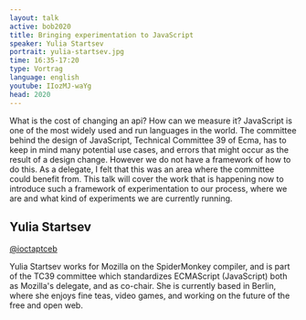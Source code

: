 ```yaml
---
layout: talk
active: bob2020
title: Bringing experimentation to JavaScript
speaker: Yulia Startsev
portrait: yulia-startsev.jpg
time: 16:35-17:20
type: Vortrag
language: english
youtube: IIozMJ-waYg
head: 2020
---
```


What is the cost of changing an api? How can we measure it? JavaScript
is one of the most widely used and run languages in the world. The
committee behind the design of JavaScript, Technical Committee 39 of
Ecma, has to keep in mind many potential use cases, and errors that
might occur as the result of a design change. However we do not have a
framework of how to do this. As a delegate, I felt that this was an
area where the committee could benefit from. This talk will cover the
work that is happening now to introduce such a framework of
experimentation to our process, where we are and what kind of
experiments we are currently running.

## Yulia Startsev

[@ioctaptceb](http://twitter.com/ioctaptceb)

Yulia Startsev works for Mozilla on the SpiderMonkey compiler, and is part
of the TC39 committee which standardizes ECMAScript (JavaScript) both as
Mozilla's delegate, and as co-chair. She is currently based in Berlin,
where she enjoys fine teas, video games, and working on the future of the
free and open web.
